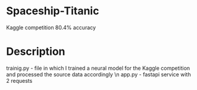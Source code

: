 # Spaceship-Titanic
Kaggle competition 80.4% accuracy

# Description
trainig.py - file in which I trained a neural model for the Kaggle competition and processed the source data accordingly \n
app.py - fastapi service with 2 requests
